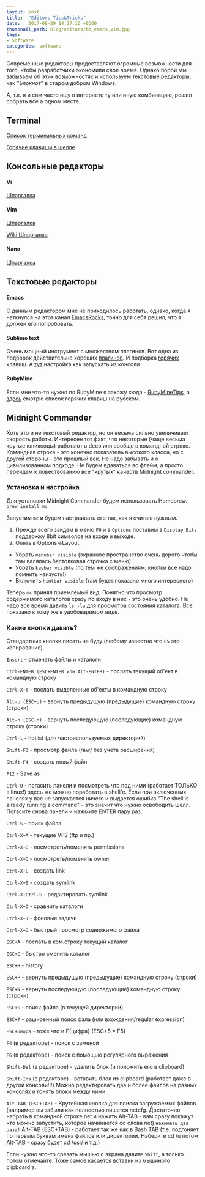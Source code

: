 ```yaml
---
layout: post
title:  "Editors Tics&Tricks"
date:   2017-08-29 14:27:16 +0300
thumbnail_path: blog/editors/bb_emacs_vim.jpg
tags:
- Software
categories: software
---
```


Современные  редакторы предоставляют огромные возможности для того, чтобы разработчики экономили свое время. Однако порой мы забываем об этих возможностях и используем текстовые  редакторы, как "*Блокнот*" в старом добром Windows.

А, т.к. я и сам часто ищу в интернете ту или иную комбинацию, решил собрать все а одном месте.
## Terminal
[Список терминальных команд](http://osxh.ru/content/spisok-terminalnyh-komand-os-x)

[Горячие клавиши в шелле](https://habrahabr.ru/post/99843/)

## Консольные  редакторы
#### Vi
[Шпаргалка](http://lib.ru/unixhelp/vibegin.txt)

#### Vim
[Шпаргалка](http://eax.me/vim-commands/)

[Wiki Шпаргалка](https://ru.wikibooks.org/wiki/Vim)

#### Nano
[Шпаргалка](http://help.ubuntu.ru/wiki/nano)

## Текстовые  редакторы ##
#### Emacs ####
С данным редактором мне не приходилось работать, однако, когда я наткнулся на этот канал [EmacsRocks](https://www.youtube.com/user/emacsrocks/videos),
точно для себя решил, что я должен его попробовать.

#### Sublime text ####
Очень мощный инструмент c множеством плагинов. Вот одна из подборок действительно хороших [плагинов](https://habrahabr.ru/post/235901/). И подборка [горячих](http://www.hongkiat.com/blog/sublime-text-tips/) клавиш. А [тут](http://olivierlacan.com/posts/launch-sublime-text-3-from-the-command-line/) настройка как запускать из консоли.

#### RubyMine ####
Если мне что-то нужно по RubyMine я захожу сюда - [RubyMineTips](https://github.com/amckinnell/RubyMineTips/wiki), а [здесь](http://devcolibri.com/2151) смотрю список горячих клавиш на русском.


## Midnight Commander ##
Хоть это и не текстовый редактор, но он весьма сильно увеличивает скорость работы. Интересен тот факт, что некоторые (чаще весьма крутые юниксоды) работают в deco или вообще в командной строке. Командная строка - это конечно показатель высокого класса, но с другой стороны - это прошлый век. Не надо забывать и о цивилизованном подходе. Не будем вдаваться во флейм, а просто перейдем к повествованию все "крутых" качеств Midnight commander.

### Установка и настройка ###
Для установки Midnight Commander будем использовать Homebrew.
 ```brew install mc```

Запустим `mc` и будем настраивать его так, как я считаю нужным. 
1. Прежде всего зайдем в меню `F9` и в `Options` поставим в `Display Bits` поддержку 8bit символов на входе и выходе. 
2. Опять в Options->Layout:
 * Убрать `menubar visible` (экранное пространство очень дорого чтобы там валялась бестолковая строчка с меню)
 * Убрать `keybar visible` (по тем же соображениям, кнопки все надо помнить наизусть!)
 * Включить `hintbar visible` (там будет показано много интересного)
 
Теперь `mc` принял приемлемый вид. Понятно что просмотр содержимого каталогов сразу по входу в них - это очень удобно. Не надо все время давить `ls -la` для просмотра состояния каталога. Все показано к тому же в удобоваримом виде.

### Какие кнопки давить? ###

Стандартные кнопки писать не буду (любому известно что `F5` это копирование).

`Insert` - отмечать файлы и каталоги

`Ctrl-ENTER (ESC+ENTER или Alt-ENTER)` - послать текущий об'ект в командную строку

`Ctrl-X+T` - послать выделенные об'екты в командную строку

`Alt-p (ESC+p)` - вернуть предыдущую (предыдущие) командную строку (строки)

`Alt-n (ESC+n)` - вернуть последующую (последующие) командную строку (строки)

`Ctrl-\` - hotlist (для частоиспользуемых директорий)

`Shift-F3` - просмотр файла (raw/ без учета расширения)

`Shift-F4` - создать новый файл

`F12` - Save as

`Ctrl-O` - погасить панели и посмотреть что под ними (работает ТОЛЬКО в linux!)
здесь же можно поработать в shell'e. Если при включенных панелях у вас не запускается ничего и выдается
ошибка "The shell is already running a command" - это значит что нужно
освободить шелл. Погасите снова панели и нажмите ENTER пару раз.

`Ctrl-S` - поиск файла

`Сtrl-X+A` - текущие VFS (ftp и пр.)

`Ctrl-X+C` - посмотреть/поменять permissions

`Ctrl-X+O` - посмотреть/поменять owner

`Ctrl-X+L` - создать link

`Ctrl-X+S` - создать symlink

`Ctrl-X+Ctrl-S` - редактировать symlink

`Ctrl-X+D` - сравнить каталоги

`Ctrl-X+J` - фоновые задачи

`Ctrl-X+Q` - быстрый просмотр содержимого файла

`ESC+A` - послать в ком.строку текущий каталог

`ESC+C` - быстро сменить каталог

`ESC+H` - history

`ESC+P` - вернуть предыдущую (предыдущие) командную строку (строки)

`ESC+N` - вернуть последующую (последующие) командную строку (строки)

`ESC+S` - поиск файла (в текущей директории)

`ESC+?` - раширенный поиск фала (или вхождения/regular expression)

`ESC+цифра` - тоже что и F{цифра} (ESC+5 = F5)

`F4` (в редакторе) - поиск с заменой

`F6` (в редакторе) - поиск с помощью регулярного выражения

`Shift-Del` (в редакторе) - удалить блок (и положить его в clipboard)

`Shift-Ins` (в редакторе) - вставить блок из clipboard (работает даже в другой консоли!!!) Можно редактировать два и более файлов на разных консолях и гонять блоки между ними. 

`Alt-TAB (ESC+TAB)` - Крутейшая кнопка для поиска загружаемых файлов (например вы забыли как полностью пишется netcfg. Достаточно набрать в командной строке net и нажать Alt-TAB - вам сразу покажут что можно запустить, которое начинается со слова net) `нажимать два раза!` Alt-TAB (ESC+TAB) - работает так же как в Bash TAB (т.е. подгоняет по первым буквам имена файлов или директорий. Наберите cd /u потом Alt-TAB - сразу будет cd /usr/ и т.д.)

Если нужно что-то срезать мышью с экрана давите `Shift`, а только потом отмечайте. Тоже самое касается вставки из мышиного clipboard'a.

